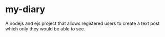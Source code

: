 # my-diary
A nodejs and ejs project that allows registered users to create a text post which only they would be able to see.
